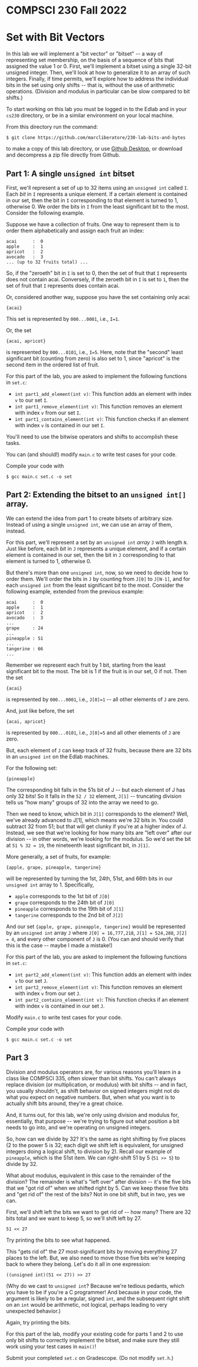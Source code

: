 # COMPSCI 230 Fall 2022
# Set with Bit Vectors

In this lab we will implement a "bit vector" or "bitset" -- a way of representing set 
membership, on the basis of a sequence of bits that assigned the value 1 or 0. First, we'll implement a bitset using a single 32-bit unsigned integer. Then, we'll look at how to generalize it to an array of such integers. Finally, if time permits, we'll explore how to address the individual bits in the set using only shifts -- that is, without the use of arithmetic operations. (Division and modulus in particular can be slow compared to bit shifts.)

To start working on this lab you must be logged in to the Edlab and in your `cs230` directory, or be in a similar environment on your local machine. 

From this directory run the command:

```
$ git clone https://github.com/marcliberatore/230-lab-bits-and-bytes
```

to make a copy of this lab directory, or use [Github Desktop](https://desktop.github.com), or download and decompress a zip file directly from Github. 

## Part 1: A single `unsigned int` bitset

First, we'll represent a set of up to 32 items using an `unsigned int` called `I`.  Each *bit* in `I` represents a unique element. If a certain element is contained in our
set, then the bit in `I` corresponding to that element is turned to 1, otherwise
0. We order the bits in `I` from the least significant bit to the most. Consider the
following example.

Suppose we have a collection of fruits. One way to represent them is to order them alphabetically and assign each fruit an index:

```
acai      :  0
apple     :  1
apricot   :  2
avocado   :  3
... (up to 32 fruits total) ...
```

So, if the "zeroeth" bit in `I` is set to 0, then the set of fruit that `I` represents does not contain acai. Conversely, if the zeroeth bit in `I` is set to `1`, then the set of fruit that `I` represents does contain acai.

Or, considered another way, suppose you have the set containing only acai:
```
{acai}
```

This set is represented by `000...0001`, i.e., `I=1`.

Or, the set

```
{acai, apricot}
```
is represented by `000...0101`, i.e., `I=5`. Here, note that the "second" least significant bit (counting from zero) is also set to 1, since "apricot" is the second item in the ordered list of fruit.

For this part of the lab, you are asked to implement the following functions in `set.c`:

* `int part1_add_element(int v)`: This function adds an element with index `v` to our set `I`. 
* `int part1_remove_element(int v)`: This function removes an element with index `v` from our set `I`.
* `int part1_contains_element(int v)`: This function checks if an element with index `v` is contained in our set `I`.

You'll need to use the bitwise operators and shifts to accomplish these tasks.

You can (and should!) modify `main.c` to write test cases for your code.

Compile your code with
```
$ gcc main.c set.c -o set
```

## Part 2: Extending the bitset to an `unsigned int[]` array.

We can extend the idea from part 1 to create bitsets of arbitrary size. Instead of using a single `unsigned int`, we can use an array of them, instead.

For this part, we'll represent a set by an `unsigned int` *array* `J` with length `N`. Just like before, each *bit*
in `J` represents a unique element, and if a certain element is contained in our set, then the bit in `J` corresponding to that element is turned to 1, otherwise
0. 

But there's more than one `unsigned int`, now, so we need to decide how to order them. We'll order the bits in `J` by counting from `J[0]` to `J[N-1]`, and for each `unsigned int` from the least significant bit to the most. Consider the following example, extended from the previous example:

```
acai      :  0
apple     :  1
apricot   :  2
avocado   :  3
...
grape     : 24
...
pineapple : 51
...
tangerine : 66
...
```

Remember we represent each fruit by 1 bit, starting from the least significant bit to the most. The bit is 1 if the fruit is in our set, 0 if not. Then the set 

```
{acai}
```
is represented by `000...0001`, i.e., `J[0]=1` -- all other elements of `J` are zero.

And, just like before, the set

```
{acai, apricot}
```
is represented by `000...0101`, i.e., `J[0]=5` and all other elements of `J` are zero.

But, each element of `J` can keep track of 32 fruits, because there are 32 bits in an
`unsigned int` on the Edlab machines. 

For the following set:

```
{pineapple}
```

The corresponding bit falls in the 51s bit of J -- but each element of J has only 32 bits! So it falls in the `52 / 32` element, `J[1]` -- truncating division tells us "how many" groups of 32 into the array we need to go.

Then we need to know, which bit in `J[1]` corresponds to the element? Well, we've already advanced to J[1], which means we're 32 bits in. You could subtract 32 from 51; but that will get clunky if you're at a higher index of J. Instead, we see that we're looking for how many bits are "left over" after our division -- in other words, we're looking for the modulus. So we'd set the bit at `51 % 32 = 19`, the nineteenth least significant bit, in  `J[1]`.

More generally, a set of fruits, for example:

```
{apple, grape, pineapple, tangerine}
```
will be represented by turning the 1st, 24th, 51st, and 66th bits in our `unsigned int` array to 1. Specifically,

* `apple` corresponds to the 1st bit of `J[0]`
* `grape` corresponds to the 24th bit of `J[0]`
* `pineapple` corresponds to the 19th bit of `J[1]`
* `tangerine` corresponds to the 2nd bit of `J[2]`

And our set `{apple, grape, pineapple, tangerine}` would be represented by an
`unsigned int` array `J` where `J[0] = 16,777,218`, `J[1] = 524,288`, `J[2] = 4`, and every other component of `J` is 0. (You can and should verify that this is the case -- maybe I made a mistake!)

For this part of the lab, you are asked to implement the following functions in `set.c`:

* `int part2_add_element(int v)`: This function adds an element with index `v`
 to our set `J`. 
* `int part2_remove_element(int v)`: This function removes an element with
 index `v` from our set `J`.
* `int part2_contains_element(int v)`: This function checks if an element with
 index `v` is contained in our set `J`.

Modify `main.c` to write test cases for your code.

Compile your code with
```
$ gcc main.c set.c -o set
```

## Part 3

Division and modulus operators are, for various reasons you'll learn in a class like COMPSCI 335, often slower than bit shifts. You can't always replace division (or multiplication, or modulus) with bit shifts -- and in fact, you usually shouldn't, as shift behavior on signed integers might not do what you expect on negative numbers. But, when what you want is to actually shift bits around, they're a great choice.

And, it turns out, for this lab, we're only using division and modulus for, essentially, that purpose -- we're trying to figure out what position a bit needs to go into, and we're operating on unsigned integers.

So, how can we divide by 32? It's the same as right shifting by five places (2 to the power 5 is 32; each digit we shift left is equivalent, for unsigned integers doing a logical shift, to division by 2). Recall our example of `pineapple`, which is the 51st item. We can right-shift 51 by 5 (`51 >> 5`) to divide by 32.

What about modulus, equivalent in this case to the remainder of the division? The remainder is what's "left over" after division -- it's the five bits that we "got rid of" when we shifted right by 5. Can we keep these five bits and "get rid of" the rest of the bits? Not in one bit shift, but in two, yes we can.

First, we'll shift left the bits we want to get rid of -- how many? There are 32 bits total and we want to keep 5, so we'll shift left by 27.

```
51 << 27
```

Try printing the bits to see what happened.

This "gets rid of" the 27 most-significant bits by moving everything 27 places to the left. But, we also need to move those five bits we're keeping back to where they belong. Let's do it all in one expression:

```
((unsigned int)(51 << 27)) >> 27
```

(Why do we cast to `unsigned int`? Because we're tedious pedants, which you have to be if you're a C programmer! And because in your code, the argument is likely to be a regular, signed `int`, and the subsequent right shift on an `int` would be arithmetic, not logical, perhaps leading to very unexpected behavior.)

Again, try printing the bits.

For this part of the lab, modify your existing code for parts 1 and 2 to use only bit shifts to correctly implement the bitset, and make sure they still work using your test cases in `main()`!

Submit your completed `set.c` on Gradescope. (Do not modify `set.h`.)
